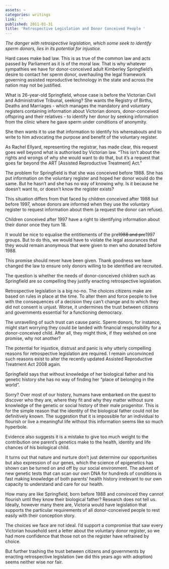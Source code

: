 ```yaml
---
assets: ~
categories: writings
link: ''
published: 2011-01-31
title: 'Retrospective Legislation and Donor Conceived People '
---
```

*The danger with retrospective legislation, which some seek to identify
sperm donors, lies in its potential for injustice.*

Hard cases make bad law. This is as true of the common law and acts
passed by Parliament as it is of the moral law. That is why whatever
sympathies we have for donor-conceived adult Kimberley Springfield’s
desire to contact her sperm donor, overhauling the legal framework
governing assisted reproductive technology in the state and across the
nation may not be justified.

What is 26-year-old Springfield, whose case is before the Victorian
Civil and Administrative Tribunal, seeking? She wants the Registry of
Births, Deaths and Marriages - which manages the mandatory and voluntary
registers containing information about Victorian donors, donor-conceived
offspring and their relatives - to identify her donor by seeking
information from the clinic where he gave sperm under conditions of
anonymity.

She then wants it to use that information to identify his whereabouts
and to write to him advocating the purpose and benefit of the voluntary
register.

As Rachel Ellyard, representing the registrar, has made clear, this
request goes well beyond what is authorised by Victorian law. “This
isn’t about the rights and wrongs of why she would want to do that, but
it’s a request that goes far beyond the ART [Assisted Reproductive
Treatment] Act.”

The problem for Springfield is that she was conceived before 1988. She
has put information on the voluntary register and hoped her donor would
do the same. But he hasn’t and she has no way of knowing why. Is it
because he doesn’t want to, or doesn’t know the register exists?

This situation differs from that faced by children conceived after 1988
but before 1997, whose donors are informed when they use the voluntary
register to request information about them (a request the donor can
refuse).

Children conceived after 1997 have a right to identifying information
about their donor once they turn 18.

It would be nice to equalise the entitlements of the pre~~1988 and
pre~~1997 groups. But to do this, we would have to violate the legal
assurances that they would remain anonymous that were given to men who
donated before 1988.

This promise should never have been given. Thank goodness we have
changed the law to ensure only donors willing to be identified are
recruited.

The question is whether the needs of donor-conceived children such as
Springfield are so compelling they justify enacting retrospective
legislation.

Retrospective legislation is a big no-no. The choices citizens make are
based on rules in place at the time. To alter them and force people to
live with the consequences of a decision they can’t change and to which
they did not consent is unjust. Worse, it undermines the trust between
citizens and governments essential for a functioning democracy.

The unravelling of such trust can cause panic. Sperm donors, for
instance, might start worrying they could be landed with financial
responsibility for a donor-conceived child. After all, they might think,
if they welshed on one promise, why not another?

The potential for injustice, distrust and panic is why utterly
compelling reasons for retrospective legislation are required. I remain
unconvinced such reasons exist to alter the recently updated Assisted
Reproductive Treatment Act 2008 again.

Springfield says that without knowledge of her biological father and his
genetic history she has no way of finding her “place of belonging in the
world”.

Sorry? Over most of our history, humans have embarked on the quest to
discover who they are, where they fit and why they matter without sure
knowledge of the genetic or social history of their male progenitor.
This is for the simple reason that the identity of the biological father
could not be definitively known. The suggestion that it is impossible
for an individual to flourish or live a meaningful life without this
information seems like so much hyperbole. 

Evidence also suggests it is a mistake to give too much weight to the
contribution one parent’s genetics make to the health, identity and life
chances of his biological child.

It turns out that nature and nurture don’t just determine our
opportunities but also expression of our genes, which the science of
epigenetics has shown can be turned on and off by our social
environment. The advent of new genetic tests that can scan our own DNA
for hundreds of conditions is fast making knowledge of both parents’
health history irrelevant to our own capacity to understand and care for
our health.

How many are like Springfield, born before 1988 and convinced they
cannot flourish until they know their biological father? Research does
not tell us. Ideally, however many there are, Victoria would have
legislation that supports the particular requirements of all
donor-conceived people to rest easily with their conception story.

The choices we face are not ideal. I’d support a compromise that saw
every Victorian household sent a letter about the voluntary donor
register, so we had more confidence that those not on the register have
refrained by choice.

But further trashing the trust between citizens and governments by
enacting retrospective legislation (we did this years ago with adoption)
seems neither wise nor fair.